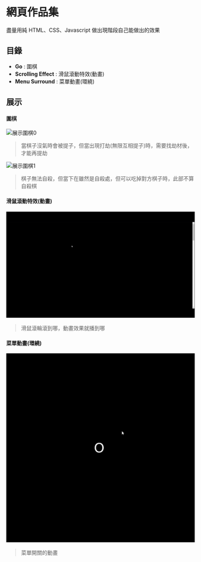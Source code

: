 # 網頁作品集

盡量用純 HTML、CSS、Javascript 做出現階段自己能做出的效果

## 目錄

-   **Go** : 圍棋
-   **Scrolling Effect** : 滑鼠滾動特效(動畫)
-   **Menu Surround** : 菜單動畫(環繞)

## 展示

#### 圍棋

![展示圍棋0](Images/Go_0.gif '展示圍棋0')

> 當棋子沒氣時會被提子，但當出現打劫(無限互相提子)時，需要找劫材後，才能再提劫

![展示圍棋1](Images/Go_1.gif '展示圍棋1')

> 棋子無法自殺，但當下在雖然是自殺處，但可以吃掉對方棋子時，此部不算自殺棋

#### 滑鼠滾動特效(動畫)

![滑鼠滾動特效0](Images/Scrolling_Effect.gif '滑鼠滾動特效')

> 滑鼠滾輪滾到哪，動畫效果就播到哪

#### 菜單動畫(環繞)

![菜單動畫0](Images/Menu_Surround.gif '菜單動畫0')

> 菜單開關的動畫
